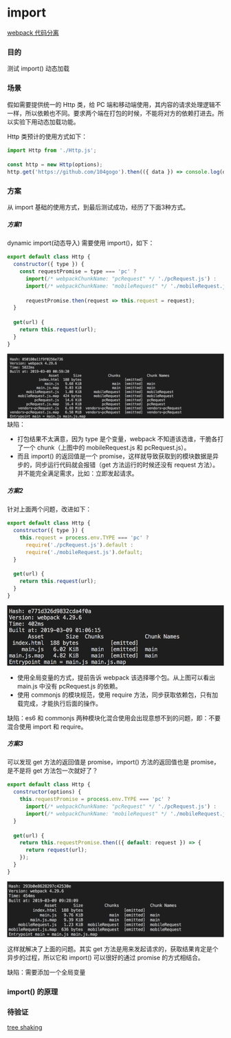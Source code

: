 # import

[webpack 代码分离](https://webpack.docschina.org/guides/code-splitting/)

### 目的
测试 import() 动态加载

### 场景
假如需要提供统一的 Http 类，给 PC 端和移动端使用，其内容的请求处理逻辑不一样，所以依赖也不同。要求两个端在打包的时候，不能将对方的依赖打进去。所以实验下用动态加载功能。

Http 类预计的使用方式如下：
```javascript
import Http from './Http.js';

const http = new Http(options);
http.get('https://github.com/104gogo').then(({ data }) => console.log(data));
```

### 方案
从 import 基础的使用方式，到最后测试成功，经历了下面3种方式。

##### 方案1
dynamic import(动态导入) 需要使用 import()，如下：

```javascript
export default class Http {
  constructor({ type }) {
    const requestPromise = type === 'pc' ?
      import(/* webpackChunkName: "pcRequest" */ './pcRequest.js') :
      import(/* webpackChunkName: "mobileRequest" */ './mobileRequest.js');

      requestPromise.then(request => this.request = request);
  }

  get(url) {
    return this.request(url);
  }
}
```
![import1](https://github.com/104gogo/sven/raw/master/packages/import/images/import1.png)
缺陷：
- 打包结果不太满意，因为 type 是个变量，webpack 不知道该选谁，干脆各打了一个 chunk（上图中的 mobileRequest.js 和 pcRequest.js）。
- 而且 import() 的返回值是一个 promise，这样就导致获取到的模块数据是异步的，同步运行代码就会报错（get 方法运行的时候还没有 request 方法）。并不能完全满足需求，比如：立即发起请求。

##### 方案2
针对上面两个问题，改进如下：

```javascript
export default class Http {
  constructor({ type }) {
    this.request = process.env.TYPE === 'pc' ?
      require('./pcRequest.js').default :
      require('./mobileRequest.js').default;
  }

  get(url) {
    return this.request(url);
  }
}
```
![import2](https://github.com/104gogo/sven/raw/master/packages/import/images/import2.png)
- 使用全局变量的方式，提前告诉 webpack 该选择哪个包。从上图可以看出 main.js 中没有 pcRequest.js 的依赖。
- 使用 commonjs 的模块规范，使用 require 方法，同步获取依赖包，只有加载完成，才能执行后面的操作。

缺陷：es6 和 commonjs 两种模块化混合使用会出现意想不到的问题，即：不要混合使用 import 和 require。

##### 方案3
可以发现 get 方法的返回值是 promise，import() 方法的返回值也是 promise，是不是将 get 方法包一次就好了？

```javascript
export default class Http {
  constructor(options) {
    this.requestPromise = process.env.TYPE === 'pc' ?
      import(/* webpackChunkName: "pcRequest" */ './pcRequest.js') :
      import(/* webpackChunkName: "mobileRequest" */ './mobileRequest.js');
  }

  get(url) {
    return this.requestPromise.then(({ default: request }) => {
      return request(url);
    });
  }
}
```
![import3](https://github.com/104gogo/sven/raw/master/packages/import/images/import3.png)

这样就解决了上面的问题。其实 get 方法是用来发起请求的，获取结果肯定是个异步的过程，所以它和 import() 可以很好的通过 promise 的方式相结合。

缺陷：需要添加一个全局变量

### import() 的原理


### 待验证
[tree shaking](https://webpack.docschina.org/guides/tree-shaking)





